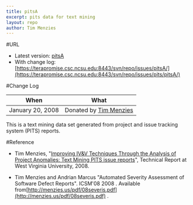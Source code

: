 ```yaml
---
title: pitsA
excerpt: pits data for text mining
layout: repo
author: Tim Menzies
---
```



#URL

  * Latest version: [pitsA](https://terapromise.csc.ncsu.edu:8443/svn/repo/issues/pits/pitsA/pitsA.csv)
  * With change log:[https://terapromise.csc.ncsu.edu:8443/svn/repo/issues/pitsA/](https://terapromise.csc.ncsu.edu:8443/svn/repo/issues/pits/pitsA/)

#Change Log

When | What
---- | ----
   January 20, 2008 | Donated by [Tim Menzies](TimMenzies)

This is a text mining data set generated from project and issue tracking system (PITS) reports.

#Reference

  * Tim Menzies, "[Improving IV&V Techniques Through the Analysis of Project Anomalies: Text Mining PITS issue reports](http://menzies.us/pdf/07anomalies-pits.pdf)", Technical Report at West Virginia University, 2008.

  * Tim Menzies and Andrian Marcus "Automated Severity Assessment of Software Defect Reports". ICSM'08  2008 . Available from[http://menzies.us/pdf/08severis.pdf](http://menzies.us/pdf/08severis.pdf) .
